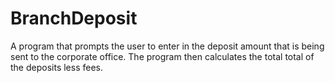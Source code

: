 # BranchDeposit
A program that prompts the user to enter in the deposit amount that is being sent to the corporate office. The program then calculates the total total of the deposits less fees.
